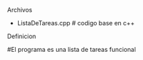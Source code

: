 Archivos

- ListaDeTareas.cpp # codigo base en c++

Definicion

#El programa es una lista de tareas funcional